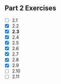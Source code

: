 ## Part 2 Exercises
- [ ] 2.1
- [x] 2.2
- [x] **2.3**
- [x] 2.4
- [x] 2.5
- [x] 2.6
- [x] 2.7
- [x] 2.8
- [x] 2.9
- [ ] 2.10
- [ ] 2.11
